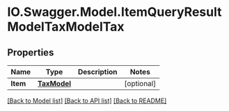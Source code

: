 # IO.Swagger.Model.ItemQueryResultModelTaxModelTax
## Properties

Name | Type | Description | Notes
------------ | ------------- | ------------- | -------------
**Item** | [**TaxModel**](TaxModel.md) |  | [optional] 

[[Back to Model list]](../README.md#documentation-for-models) [[Back to API list]](../README.md#documentation-for-api-endpoints) [[Back to README]](../README.md)

